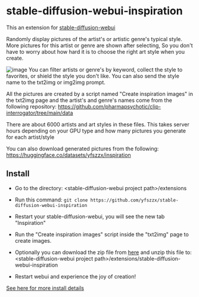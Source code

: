 # stable-diffusion-webui-inspiration
This an extension for [stable-diffusion-webui](https://github.com/AUTOMATIC1111/stable-diffusion-webui)

Randomly display pictures of the artist's or artistic genre's typical style. More pictures for this artist or genre are shown after selecting, So you don't have to worry about how hard it is to choose the right art style when you create.

![image](https://s6.jpg.cm/2022/10/22/PJYoNL.png)
You can filter artists or genre's by keyword, collect the style to favorites, or shield the style you don't like. You can also send the style name to the txt2img or img2img prompt.

All the pictures are created by a script named "Create inspiration images" in the txt2img page and the artist's and genre's names come from the following repository: https://github.com/pharmapsychotic/clip-interrogator/tree/main/data

There are about 6000 artists and art styles in these files. This takes server hours depending on your GPU type and how many pictures  you generate for each artist/style

You can also download generated pictures from the following: https://huggingface.co/datasets/yfszzx/inspiration

## Install
- Go to the directory: \<stable-diffusion-webui project path\>/extensions
- Run this command: `git clone https://github.com/yfszzx/stable-diffusion-webui-inspiration`
- Restart your stable-diffusion-webui, you will see the new tab "Inspiration"

- Run the "Create inspiration images" script inside the "txt2img" page to create images.
- Optionally you can download the zip file from [here](https://huggingface.co/datasets/yfszzx/inspiration/resolve/main/inspiration.zip) and unzip this file to: \<stable-diffusion-webui project path\>/extensions/stable-diffusion-webui-inspiration
- Restart webui and experience the joy of creation!

 [See here for more install details]( https://github.com/AUTOMATIC1111/stable-diffusion-webui/wiki/Extensions)
